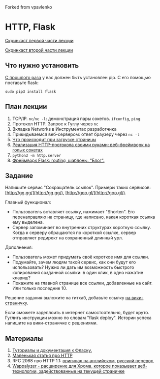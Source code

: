 Forked from vpavlenko 

HTTP, Flask
======================

[Скринкаст первой части лекции](http://www.youtube.com/watch?v=pOqNIscqKkk)

[Скринкаст второй части лекции](http://www.youtube.com/watch?v=dkrRTqVC3_U)

Что нужно установить
--------

[С прошлого раза](../03-python) у вас должен быть установлен pip. С его помощью поставьте flask:

    sudo pip3 install flask


План лекции
-------

1. TCP/IP. `nc`/`nc -l`: демонстрация пары сокетов. `ifconfig`, `ping`
2. Протокол HTTP. Запрос к Гуглу через `nc`
3. Вкладка Networks в Инструментах разработчика
3. Прикидываемся веб-сервером: ответ браузеру через `nc -l`
1. [Что происходит при загрузке страницы](http://friendlybit.com/css/rendering-a-web-page-step-by-step/)
2. [Реализация HTTP-протокола своими руками: веб-фреймворк на голых сокетах](https://github.com/vpavlenko/reinhardt)
4. `python3 -m http.server`
4. [Фреймворк Flask: routing, шаблоны. "Блог".](blog)


Задание
------

Напишите сервис "Сокращатель ссылок". Примеры таких сервисов: [http://gg.gg/](http://gg.gg/), [http://goo.gl/](http://goo.gl/).

Главный функционал:
- Пользователь вставляет ссылку, нажимает "Shorten". Его перенаправляю на страницу, где написано, какая короткая ссылка ему выделена.
- Сервер запоминает во внутренних структурах короткую ссылку. Когда к серверу обращаются по короткой ссылке, сервер отправляет редирект на сохраненный длинный урл.

Дополнения:
- Пользователь может придумать своё короткое имя для ссылки.
- Подумайте, зачем людям такой сервис, как они будут его использовать? Нужно ли дать им возможность быстрого копирования созданной ссылки: в один клик, в одно нажатие клавиш?
- Покажите на главной странице все ссылки, добавленные на сайт. Или только последние 10.

Решение задания выложите на гитхаб, добавьте ссылку [на вики-страничку](https://github.com/vpavlenko/web-programming/wiki/%D0%A0%D0%B5%D1%88%D0%B5%D0%BD%D0%B8%D1%8F-%D0%BA-%D0%B7%D0%B0%D0%BD%D1%8F%D1%82%D0%B8%D1%8E-4:-%D1%81%D0%BE%D0%BA%D1%80%D0%B0%D1%89%D0%B0%D1%82%D0%B5%D0%BB%D1%8C-%D1%81%D1%81%D1%8B%D0%BB%D0%BE%D0%BA).

Если сможете задеплоить в интернет самостоятельно, будет круто. Гуглить инструкции можно по словам "flask deploy". Истории успеха напишите на вики-страничке с решениями.


Материалы
-------------------
1. [Туториалы и документация к Фласку.](http://flask.pocoo.org/docs/0.10/)
2. [Маленькая статья про HTTP](http://habrahabr.ru/post/215117/)
3. RFC 2068 про HTTP 1.1: [оригинал на английском](https://www.ietf.org/rfc/rfc2068.txt), [русский перевод](http://www.lib.ru/WEBMASTER/rfc2068/)
4. [Wappalyzer - расширение для Хрома, которое показывает веб-технологии, задействованные на текущей страничке](https://wappalyzer.com/)

